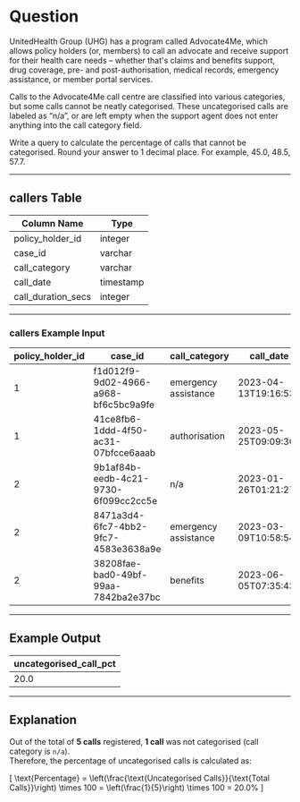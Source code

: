 # Question

UnitedHealth Group (UHG) has a program called Advocate4Me, which allows policy holders (or, members) to call an advocate and receive support for their health care needs – whether that's claims and benefits support, drug coverage, pre- and post-authorisation, medical records, emergency assistance, or member portal services.

Calls to the Advocate4Me call centre are classified into various categories, but some calls cannot be neatly categorised. These uncategorised calls are labeled as “n/a”, or are left empty when the support agent does not enter anything into the call category field.

Write a query to calculate the percentage of calls that cannot be categorised. Round your answer to 1 decimal place. For example, 45.0, 48.5, 57.7.

---

## callers Table

| Column Name       | Type      |
|-------------------|-----------|
| policy_holder_id  | integer   |
| case_id           | varchar   |
| call_category     | varchar   |
| call_date         | timestamp |
| call_duration_secs| integer   |

---

### callers Example Input

| policy_holder_id | case_id                               | call_category         | call_date              | call_duration_secs |
|------------------|---------------------------------------|-----------------------|------------------------|--------------------|
| 1                | f1d012f9-9d02-4966-a968-bf6c5bc9a9fe | emergency assistance  | 2023-04-13T19:16:53Z   | 144                |
| 1                | 41ce8fb6-1ddd-4f50-ac31-07bfcce6aaab | authorisation         | 2023-05-25T09:09:30Z   | 815                |
| 2                | 9b1af84b-eedb-4c21-9730-6f099cc2cc5e | n/a                   | 2023-01-26T01:21:27Z   | 992                |
| 2                | 8471a3d4-6fc7-4bb2-9fc7-4583e3638a9e | emergency assistance  | 2023-03-09T10:58:54Z   | 128                |
| 2                | 38208fae-bad0-49bf-99aa-7842ba2e37bc | benefits              | 2023-06-05T07:35:43Z   | 619                |

---

## Example Output

| uncategorised_call_pct |
|-------------------------|
| 20.0                   |

---

## Explanation

Out of the total of **5 calls** registered, **1 call** was not categorised (call category is `n/a`).  
Therefore, the percentage of uncategorised calls is calculated as:

\[
\text{Percentage} = \left(\frac{\text{Uncategorised Calls}}{\text{Total Calls}}\right) \times 100 = \left(\frac{1}{5}\right) \times 100 = 20.0\%
\]
